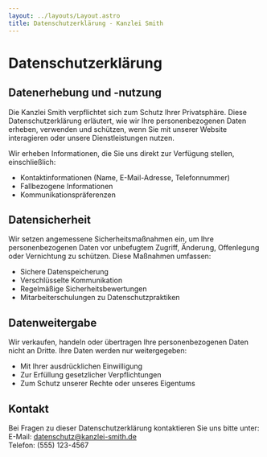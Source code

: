 ```yaml
---
layout: ../layouts/Layout.astro
title: Datenschutzerklärung - Kanzlei Smith
---
```


# Datenschutzerklärung

## Datenerhebung und -nutzung

Die Kanzlei Smith verpflichtet sich zum Schutz Ihrer Privatsphäre. Diese Datenschutzerklärung erläutert, wie wir Ihre personenbezogenen Daten erheben, verwenden und schützen, wenn Sie mit unserer Website interagieren oder unsere Dienstleistungen nutzen.

Wir erheben Informationen, die Sie uns direkt zur Verfügung stellen, einschließlich:

- Kontaktinformationen (Name, E-Mail-Adresse, Telefonnummer)
- Fallbezogene Informationen
- Kommunikationspräferenzen

## Datensicherheit

Wir setzen angemessene Sicherheitsmaßnahmen ein, um Ihre personenbezogenen Daten vor unbefugtem Zugriff, Änderung, Offenlegung oder Vernichtung zu schützen. Diese Maßnahmen umfassen:

- Sichere Datenspeicherung
- Verschlüsselte Kommunikation
- Regelmäßige Sicherheitsbewertungen
- Mitarbeiterschulungen zu Datenschutzpraktiken

## Datenweitergabe

Wir verkaufen, handeln oder übertragen Ihre personenbezogenen Daten nicht an Dritte. Ihre Daten werden nur weitergegeben:

- Mit Ihrer ausdrücklichen Einwilligung
- Zur Erfüllung gesetzlicher Verpflichtungen
- Zum Schutz unserer Rechte oder unseres Eigentums

## Kontakt

Bei Fragen zu dieser Datenschutzerklärung kontaktieren Sie uns bitte unter:  
E-Mail: datenschutz@kanzlei-smith.de  
Telefon: (555) 123-4567